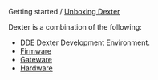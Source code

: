 Getting started / [Unboxing Dexter](Dexter-Setup)

Dexter is a combination of the following:

* [DDE](DDE) Dexter Development Environment.
* [Firmware](Firmware) 
* [Gateware](Gateware)
* [Hardware](Hardware)

